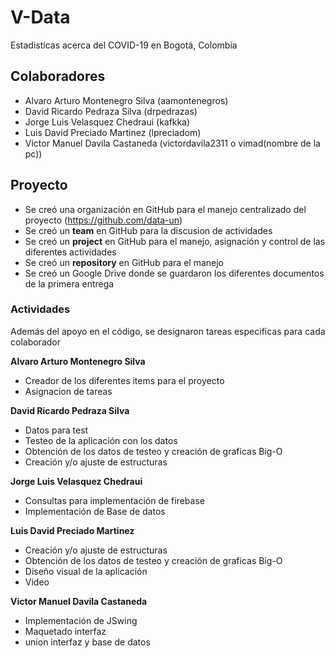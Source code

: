 # V-Data

Estadisticas acerca del COVID-19 en Bogotá, Colombia

## Colaboradores

* Alvaro Arturo Montenegro Silva (aamontenegros)
* David Ricardo Pedraza Silva (drpedrazas)
* Jorge Luis Velasquez Chedraui (kafkka)
* Luis David Preciado Martinez (lpreciadom)
* Victor Manuel Davila Castaneda (victordavila2311 o vimad(nombre de la pc))

## Proyecto

* Se creó una organización en GitHub para el manejo centralizado del proyecto (https://github.com/data-un)
* Se creó un **team** en GitHub para la discusion de actividades
* Se creó un **project** en GitHub para el manejo, asignación y control de las diferentes actividades
* Se creó un **repository** en GitHub para el manejo
* Se creó un Google Drive donde se guardaron los diferentes documentos de la primera entrega

### Actividades

Además del apoyo en el código, se designaron tareas especificas para cada colaborador

**Alvaro Arturo Montenegro Silva**

* Creador de los diferentes items para el proyecto
* Asignacion de tareas

**David Ricardo Pedraza Silva**

* Datos para test
* Testeo de la aplicación con los datos
* Obtención de los datos de testeo y creación de graficas Big-O
* Creación y/o ajuste de estructuras

**Jorge Luis Velasquez Chedraui**

* Consultas para implementación de firebase
* Implementación de Base de datos

**Luis David Preciado Martinez**

* Creación y/o ajuste de estructuras
* Obtención de los datos de testeo y creación de graficas Big-O
* Diseño visual de la aplicación
* Video

**Victor Manuel Davila Castaneda**

* Implementación de JSwing
* Maquetado interfaz
* union interfaz y base de datos
